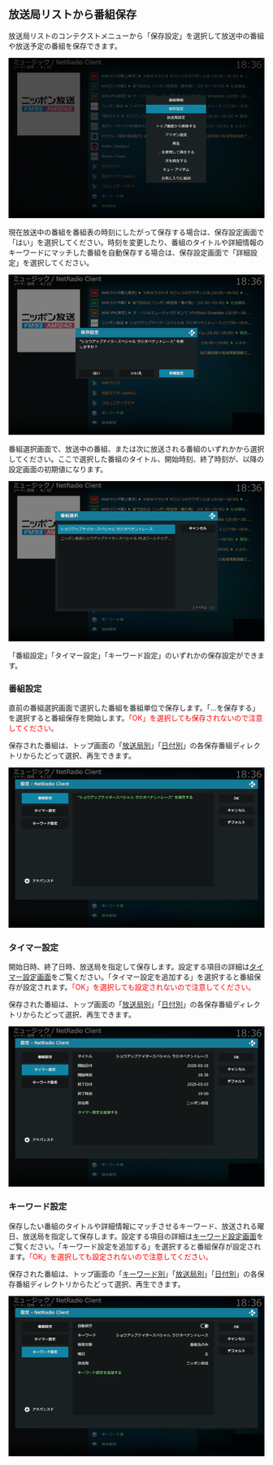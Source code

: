 
## 放送局リストから番組保存

放送局リストのコンテクストメニューから「保存設定」を選択して放送中の番組や放送予定の番組を保存できます。

![コンテクストメニュー](images/4_保存設定画面/0_コンテクストメニュー.png)

現在放送中の番組を番組表の時刻にしたがって保存する場合は、保存設定画面で「はい」を選択してください。時刻を変更したり、番組のタイトルや詳細情報のキーワードにマッチした番組を自動保存する場合は、保存設定画面で「詳細設定」を選択してください。

![保存設定画面](images/4_保存設定画面/1_保存設定（詳細設定）.png)

番組選択画面で、放送中の番組、または次に放送される番組のいずれかから選択してください。ここで選択した番組のタイトル、開始時刻、終了時刻が、以降の設定画面の初期値になります。

![番組選択画面](images/4_保存設定画面/2_番組選択.png)

「番組設定」「タイマー設定」「キーワード設定」のいずれかの保存設定ができます。

### 番組設定

直前の番組選択画面で選択した番組を番組単位で保存します。「...を保存する」を選択すると番組保存を開始します。<span style="color:red;">「OK」を選択しても保存されないので注意してください。</span>

保存された番組は、トップ画面の「[放送局別](./132_保存番組ディレクトリ（放送局別）.md)」「[日付別](./133_保存番組ディレクトリ（日付別）.md)」の各保存番組ディレクトリからたどって選択、再生できます。

![番組設定画面](images/4_保存設定画面/3_番組設定.png)

### タイマー設定

開始日時、終了日時、放送局を指定して保存します。設定する項目の詳細は[タイマー設定画面](./320_設定画面（タイマー）.md#設定項目)をご覧ください。「タイマー設定を追加する」を選択すると番組保存が設定されます。<span style="color:red;">「OK」を選択しても設定されないので注意してください。</span>

保存された番組は、トップ画面の「[放送局別](./132_保存番組ディレクトリ（放送局別）.md)」「[日付別](./133_保存番組ディレクトリ（日付別）.md)」の各保存番組ディレクトリからたどって選択、再生できます。

![タイマー設定画面](images/4_保存設定画面/4_タイマー設定.png)

### キーワード設定

保存したい番組のタイトルや詳細情報にマッチさせるキーワード、放送される曜日、放送局を指定して保存します。設定する項目の詳細は[キーワード設定画面](./310_設定画面（キーワード）.md#設定項目)をご覧ください。「キーワード設定を追加する」を選択すると番組保存が設定されます。<span style="color:red;">「OK」を選択しても設定されないので注意してください。</span>

保存された番組は、トップ画面の「[キーワード別](./131_保存番組ディレクトリ（キーワード別）.md)」「[放送局別](./132_保存番組ディレクトリ（放送局別）.md)」「[日付別](./133_保存番組ディレクトリ（日付別）.md)」の各保存番組ディレクトリからたどって選択、再生できます。

![キーワード設定画面](images/4_保存設定画面/5_キーワード設定.png)

